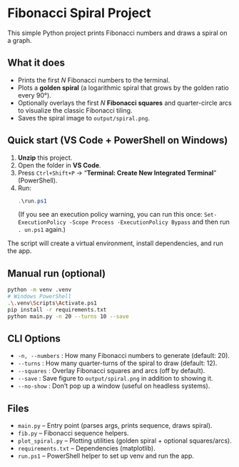 # Fibonacci Spiral Project
This simple Python project prints Fibonacci numbers and draws a spiral on a graph.

## What it does
- Prints the first _N_ Fibonacci numbers to the terminal.
- Plots a **golden spiral** (a logarithmic spiral that grows by the golden ratio every 90°).
- Optionally overlays the first _N_ **Fibonacci squares** and quarter-circle arcs to visualize the classic Fibonacci tiling.
- Saves the spiral image to `output/spiral.png`.

## Quick start (VS Code + PowerShell on Windows)
1. **Unzip** this project.
2. Open the folder in **VS Code**.
3. Press `Ctrl+Shift+P` → “**Terminal: Create New Integrated Terminal**” (PowerShell).
4. Run:
   ```powershell
   .\run.ps1
   ```
   (If you see an execution policy warning, you can run this once: 
   `Set-ExecutionPolicy -Scope Process -ExecutionPolicy Bypass` and then run `.
un.ps1` again.)

The script will create a virtual environment, install dependencies, and run the app.

## Manual run (optional)
```bash
python -m venv .venv
# Windows PowerShell
.\.venv\Scripts\Activate.ps1
pip install -r requirements.txt
python main.py -n 20 --turns 10 --save
```
## CLI Options
- `-n, --numbers` : How many Fibonacci numbers to generate (default: 20).
- `--turns`       : How many quarter-turns of the spiral to draw (default: 12).
- `--squares`     : Overlay Fibonacci squares and arcs (off by default).
- `--save`        : Save figure to `output/spiral.png` in addition to showing it.
- `--no-show`     : Don’t pop up a window (useful on headless systems).
## Files
- `main.py`           – Entry point (parses args, prints sequence, draws spiral).
- `fib.py`            – Fibonacci sequence helpers.
- `plot_spiral.py`    – Plotting utilities (golden spiral + optional squares/arcs).
- `requirements.txt`  – Dependencies (matplotlib).
- `run.ps1`           – PowerShell helper to set up venv and run the app.
